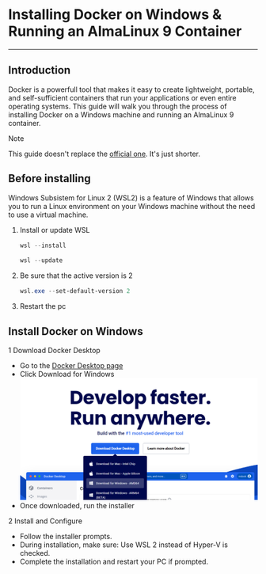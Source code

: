# Installing Docker on Windows & Running an AlmaLinux 9 Container
------------------------------------------

## Introduction
Docker is a powerfull tool that makes it easy to create lightweight, portable, and self-sufficient containers that run your applications or even entire operating systems. This guide will walk you through the process of installing Docker on a Windows machine and running an AlmaLinux 9 container.

>[!NOTE]
>This guide doesn't replace the [official one](https://docs.docker.com/desktop/setup/install/windows-install/). It's just shorter.

## Before installing
Windows Subsistem for Linux 2 (WSL2) is a feature of Windows that allows you to run a Linux environment on your Windows machine without the need to use a virtual machine. 

1. Install or update WSL
   ```powershell
   wsl --install
   ```
   ```powershell
   wsl --update
   ```  
2. Be sure that the active version is 2
   ```powershell
   wsl.exe --set-default-version 2
   ```
3. Restart the pc
   
## Install Docker on Windows
1 Download Docker Desktop
  - Go to the [Docker Desktop page](https://www.docker.com)
  - Click Download for Windows ![image](images/Download_Docker.png)
  - Once downloaded, run the installer

2 Install and Configure
  - Follow the installer prompts.
  - During installation, make sure:
    Use WSL 2 instead of Hyper-V is checked.
  - Complete the installation and restart your PC if prompted.
